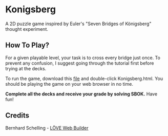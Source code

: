 # Konigsberg
A 2D puzzle game inspired by Euler's "Seven Bridges of Königsberg" thought experiment.

## How To Play?
For a given playable level, your task is to cross every bridge just once. To prevent any confusion, I suggest going through the tutorial first before trying at the decks.

To run the game, download this [file](https://github.com/LordJatonyas/Konigsberg/blob/master/play/Konigsberg.zip) and double-click Konigsberg.html. You should be playing the game on your web browser in no time.

**Complete all the decks and receive your grade by solving SBOK.** Have fun!

## Credits
Bernhard Schelling - [LÖVE Web Builder](https://schellingb.github.io/LoveWebBuilder/)
